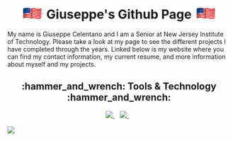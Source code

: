 <h1 align='center'> <img src="AmericanFlag.gif" width="50px"> Giuseppe's Github Page <img src="AmericanFlag.gif" width="50px"></h1>

My name is Giuseppe Celentano and I am a Senior at New Jersey Institute of Technology. Please take a look at my page to see the different projects I have completed through the years. Linked below is my website where you can find my contact information, my current resume, and more information about myself and my projects.

<h2 align='center'> :hammer_and_wrench: Tools & Technology :hammer_and_wrench:</h2>

<p align='center'>
  
  <a href="https://www.linkedin.com/in/giuseppe-celentano/">
    <img src="https://img.shields.io/badge/linkedin-%230077B5.svg?&style=for-the-badge&logo=linkedin&logoColor=white" />
  </a>&nbsp;&nbsp;
  
  <a href="https://gcelentano.com">
    <img src="https://img.shields.io/badge/My Website-critical?style=for-the-badge&logo=appveyor" />        
  </a>&nbsp;&nbsp;
  
</p>

<a href="https://github.com/Giuseppe1477/Giuseppe1477">
  <img align="center" src="https://github-readme-stats.vercel.app/api/top-langs/?username=Giuseppe1477&langs_count=5&theme=algolia" /></a>


<!--
  **Giuseppe1477/Giuseppe1477** is a ✨ _special_ ✨ repository because its `README.md` (this file) appears on your GitHub profile.

  Here are some ideas to get you started:

  - 🔭 I’m currently working on ...
  - 🌱 I’m currently learning ...
  - 👯 I’m looking to collaborate on ...
  - 🤔 I’m looking for help with ...
  - 💬 Ask me about ...
  - 📫 How to reach me: ...
  - 😄 Pronouns: ...
  - ⚡ Fun fact: ...
  - 👋
&layout=compact
--> 
